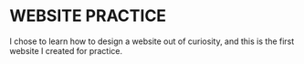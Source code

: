# WEBSITE PRACTICE

I chose to learn how to design a website out of curiosity, and this is the first website I created for practice.